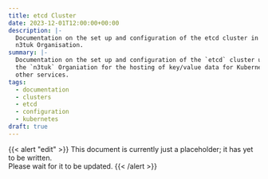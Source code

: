 ```yaml
---
title: etcd Cluster
date: 2023-12-01T12:00:00+00:00
description: |-
  Documentation on the set up and configuration of the etcd cluster in the
  n3tuk Organisation.
summary: |-
  Documentation on the set up and configuration of the `etcd` cluster used in
  the `n3tuk` Organiation for the hosting of key/value data for Kubernets and
  other services.
tags:
  - documentation
  - clusters
  - etcd
  - configuration
  - kubernetes
draft: true
---
```


{{< alert "edit" >}} This document is currently just a placeholder; it has yet
to be written.<br />Please wait for it to be updated. {{< /alert >}}
